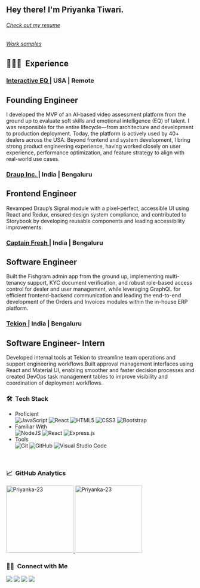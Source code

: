 <h2> Hey there! I'm Priyanka Tiwari. <h6><a href="https://drive.google.com/file/d/1Kdj9jQydQOjwnzfRDrpxwmXxFlXzQ0Ue/view?usp=sharing">Check out my resume</a></h6> <h6><a href="[https://drive.google.com/file/d/1Kdj9jQydQOjwnzfRDrpxwmXxFlXzQ0Ue/view?usp=sharing](https://drive.google.com/drive/folders/1T9zzy4hTKaR4nYv7lEpOLMuXE2ilX8Xh?usp=drive_link)">Work samples</a></h6></h2>

<h2> 👨🏻‍💻 &nbsp;Experience </h2>
<h3> <a href="https://interactiveeq.com/">Interactive EQ </a> | USA | Remote</h3>
<h2>Founding Engineer</h2>
<section> I developed the MVP of an AI-based video assessment platform from the ground up to evaluate soft skills and emotional intelligence (EQ) of talent. I was responsible for the entire lifecycle—from architecture and development to production deployment. Today, the platform is actively used by 40+ dealers across the USA. Beyond frontend and system development, I bring strong product engineering experience, having worked closely on user experience, performance optimization, and feature strategy to align with real-world use cases. </section>
<h3> <a href="https://draup.com/">Draup Inc. </a> | India | Bengaluru</h3>
<h2>Frontend Engineer</h2>
<section> Revamped Draup’s Signal module with a pixel-perfect, accessible UI using React and Redux, ensured design system compliance, and contributed to Storybook by developing reusable components and leading accessibility improvements. </section>
<h3> <a href="https://www.captainfresh.in/">Captain Fresh </a> | India | Bengaluru</h3>
<h2>Software Engineer</h2>
<section> Built the Fishgram admin app from the ground up, implementing multi-tenancy support, KYC document verification, and robust role-based access control for dealer and user management, while leveraging GraphQL for efficient frontend-backend communication and leading the end-to-end development of the Orders and Invoices modules within the in-house ERP platform. </section>
<h3> <a href="https://tekion.com/">Tekion </a> | India | Bengaluru</h3>
<h2>Software Engineer- Intern</h2>
<section> Developed internal tools at Tekion to streamline team operations and support engineering workflows.Built approval management interfaces using React and Material UI, enabling smoother and faster decision processes and created DevOps task management tables to improve visibility and coordination of deployment workflows.</section>

<h3> 🛠 &nbsp;Tech Stack</h3>

- <section>Proficient</section>
  <img alt="JavaScript" src="https://img.shields.io/badge/javascript-%23323330.svg?style=for-the-badge&logo=javascript&logoColor=%23F7DF1E"/>
   <img alt="React" src="https://img.shields.io/badge/react-%2320232a.svg?style=for-the-badge&logo=react&logoColor=%2361DAFB"/>
    <img alt="HTML5" src="https://img.shields.io/badge/html5-%23E34F26.svg?style=for-the-badge&logo=html5&logoColor=white"/>
  <img alt="CSS3" src="https://img.shields.io/badge/css3-%231572B6.svg?style=for-the-badge&logo=css3&logoColor=white"/>
  <img alt="Bootstrap" src="https://img.shields.io/badge/bootstrap-%23563D7C.svg?style=for-the-badge&logo=bootstrap&logoColor=white"/>
- <section>Familiar With</section>
   <img alt="NodeJS" src="https://img.shields.io/badge/node.js-%2343853D.svg?style=for-the-badge&logo=node.js&logoColor=white"/>
  <img alt="React" src="https://img.shields.io/badge/react-%2320232a.svg?style=for-the-badge&logo=react&logoColor=%2361DAFB"/>
  <img alt="Express.js" src="https://img.shields.io/badge/express.js-%23404d59.svg?style=for-the-badge"/>
  
- <section>Tools</section>
  <img alt="Git" src="https://img.shields.io/badge/git-%23F05033.svg?style=for-the-badge&logo=git&logoColor=white"/>
  <img alt="GitHub" src="https://img.shields.io/badge/github-%23121011.svg?style=for-the-badge&logo=github&logoColor=white"/>
  <img alt="Visual Studio Code" src="https://img.shields.io/badge/VisualStudioCode-0078d7.svg?style=for-the-badge&logo=visual-studio-code&logoColor=white"/>


<br/>

<h3> 📈 &nbsp;GitHub Analytics </h3>


<a href="https://github.com/Priyanka-23">
  <img height="180em" src="https://github-readme-stats.vercel.app/api?username=Priyanka-23&show_icons=true&theme=merko&locale=en" alt="Priyanka-23" />
    
  <img height="180em" src="https://github-readme-stats.vercel.app/api/top-langs?username=Priyanka-23&show_icons=true&theme=tokyonight&locale=en&layout=compact" alt="Priyanka-23" />
</a>


<br/>

<h3> 🤝🏻 &nbsp;Connect with Me </h3>

<p align="left">

<a href="mailto:priyankatiwary23@gmail.com"><img src="https://img.shields.io/badge/-priyankatiwary23@gmail.com-D14836?style=flat&logo=Gmail&logoColor=white"/></a>
 <a href="https://www.linkedin.com/in/priyanka-tiwari-bb4468163"><img src="https://img.shields.io/badge/-Priyanka%20Tiwari-0077B5?style=flat&logo=Linkedin&logoColor=white"/></a>
  <a href="https://www.codechef.com/users/pt_23"><img src="https://img.shields.io/badge/Codechef-pt_23-D14836?style=flat&logo=Codechef&logoColor=black"/></a>
  <a href="https://leetcode.com/priyankatiwary23/"><img src="https://img.shields.io/badge/Leetcode-priyankatiwary23-D14836?style=flat&logo=Leetcode&logoColor=yellow"/></a>
</p>
